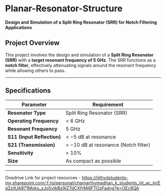 # Planar-Resonator-Structure

**Design and Simulation of a Split Ring Resonator (SRR) for Notch Filtering Applications**

## Project Overview

This project involves the design and simulation of a **Split Ring Resonator (SRR)** with a **target resonant frequency of 5 GHz**. The SRR functions as a **notch filter**, effectively attenuating signals around the resonant frequency while allowing others to pass.

---

## Specifications

| Parameter                     | Requirement                             |
|------------------------------|-----------------------------------------|
| **Resonator Type**           | Split Ring Resonator (SRR)              |
| **Operating Frequency**      | < 6 GHz                                 |
| **Resonant Frequency**       | 5 GHz                                   |
| **S11 (Input Reflection)**   | < −5 dB at resonance                   |
| **S21 (Transmission)**       | > −10 dB at resonance (Notch filter)    |
| **Sensitivity**              | > 10%                                   |
| **Size**                     | As compact as possible                  |

---

Onedrive Link for project resources - https://iiithydstudents-my.sharepoint.com/:f:/g/personal/chamarthymadhan_k_students_iiit_ac_in/Eq2zilUA871Moks_zJo5vtkBz9iZ7dCXfrMi6FTOzFadvg?e=OEc8QA
